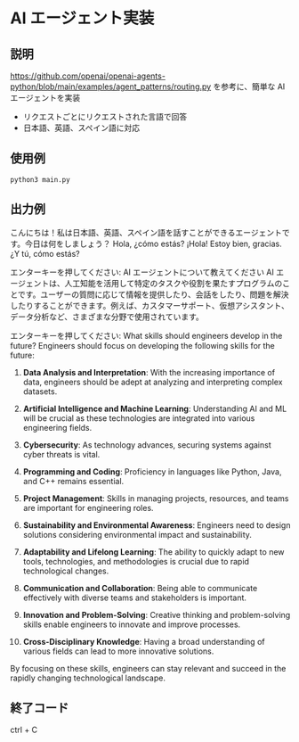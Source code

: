 # AI エージェント実装

## 説明

https://github.com/openai/openai-agents-python/blob/main/examples/agent_patterns/routing.py
を参考に、簡単な AI エージェントを実装

- リクエストごとにリクエストされた言語で回答
- 日本語、英語、スペイン語に対応

## 使用例

`python3 main.py`

## 出力例

こんにちは！私は日本語、英語、スペイン語を話すことができるエージェントです。今日は何をしましょう？
Hola, ¿cómo estás?
¡Hola! Estoy bien, gracias. ¿Y tú, cómo estás?

エンターキーを押してください: AI エージェントについて教えてください
AI エージェントは、人工知能を活用して特定のタスクや役割を果たすプログラムのことです。ユーザーの質問に応じて情報を提供したり、会話をしたり、問題を解決したりすることができます。例えば、カスタマーサポート、仮想アシスタント、データ分析など、さまざまな分野で使用されています。

エンターキーを押してください: What skills should engineers develop in the future?
Engineers should focus on developing the following skills for the future:

1. **Data Analysis and Interpretation**: With the increasing importance of data, engineers should be adept at analyzing and interpreting complex datasets.

2. **Artificial Intelligence and Machine Learning**: Understanding AI and ML will be crucial as these technologies are integrated into various engineering fields.

3. **Cybersecurity**: As technology advances, securing systems against cyber threats is vital.

4. **Programming and Coding**: Proficiency in languages like Python, Java, and C++ remains essential.

5. **Project Management**: Skills in managing projects, resources, and teams are important for engineering roles.

6. **Sustainability and Environmental Awareness**: Engineers need to design solutions considering environmental impact and sustainability.

7. **Adaptability and Lifelong Learning**: The ability to quickly adapt to new tools, technologies, and methodologies is crucial due to rapid technological changes.

8. **Communication and Collaboration**: Being able to communicate effectively with diverse teams and stakeholders is important.

9. **Innovation and Problem-Solving**: Creative thinking and problem-solving skills enable engineers to innovate and improve processes.

10. **Cross-Disciplinary Knowledge**: Having a broad understanding of various fields can lead to more innovative solutions.

By focusing on these skills, engineers can stay relevant and succeed in the rapidly changing technological landscape.

## 終了コード

ctrl + C
